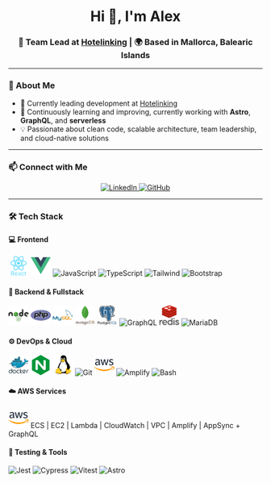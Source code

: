 <h1 align="center">Hi 👋, I'm Alex</h1>
<h3 align="center">💼 Team Lead at <a href="https://www.hotelinking.com" target="_blank">Hotelinking</a> | 🌍 Based in Mallorca, Balearic Islands</h3>

---

### 🚀 About Me

- 🔭 Currently leading development at [Hotelinking](https://www.hotelinking.com)
- 🌱 Continuously learning and improving, currently working with **Astro**, **GraphQL**, and **serverless**
- 💡 Passionate about clean code, scalable architecture, team leadership, and cloud-native solutions

---

### 📫 Connect with Me

<p align="center">
  <a href="https://linkedin.com/in/alex-marcelo-lopez-quiroga5555" target="_blank">
    <img src="https://img.shields.io/badge/-Alex%20Quiroga-blue?style=for-the-badge&logo=Linkedin&logoColor=white" alt="LinkedIn"/>
  </a>
  <a href="https://github.com/Coquixo" target="_blank">
    <img src="https://img.shields.io/badge/-GitHub-181717?style=for-the-badge&logo=github&logoColor=white" alt="GitHub"/>
  </a>
</p>

---

### 🛠️ Tech Stack

#### 💻 Frontend
<p>
  <img src="https://raw.githubusercontent.com/devicons/devicon/master/icons/react/react-original-wordmark.svg" width="40" alt="React"/>
  <img src="https://raw.githubusercontent.com/devicons/devicon/master/icons/vuejs/vuejs-original.svg" width="40" alt="Vue 2"/> 
  <img src="https://cdn.jsdelivr.net/gh/devicons/devicon/icons/javascript/javascript-original.svg" width="40" alt="JavaScript"/>
  <img src="https://cdn.jsdelivr.net/gh/devicons/devicon/icons/typescript/typescript-original.svg" width="40" alt="TypeScript"/>
  <img src="https://www.vectorlogo.zone/logos/tailwindcss/tailwindcss-icon.svg" width="40" alt="Tailwind"/>
  <img src="https://getbootstrap.com/docs/5.3/assets/brand/bootstrap-logo.svg" alt="Bootstrap" width="40" height="40"/>
</p>

#### 🧠 Backend & Fullstack
<p>
  <img src="https://raw.githubusercontent.com/devicons/devicon/master/icons/nodejs/nodejs-original-wordmark.svg" width="40" alt="Node.js"/>
  <img src="https://raw.githubusercontent.com/devicons/devicon/master/icons/php/php-original.svg" width="40" alt="PHP"/>
  <img src="https://raw.githubusercontent.com/devicons/devicon/master/icons/mysql/mysql-original-wordmark.svg" width="40" alt="MySQL"/>
  <img src="https://raw.githubusercontent.com/devicons/devicon/master/icons/mongodb/mongodb-original-wordmark.svg" width="40" alt="MongoDB"/>
  <img src="https://raw.githubusercontent.com/devicons/devicon/master/icons/postgresql/postgresql-original-wordmark.svg" width="40" alt="PostgreSQL"/>
  <img src="https://www.vectorlogo.zone/logos/graphql/graphql-icon.svg" width="40" alt="GraphQL"/>
  <img src="https://raw.githubusercontent.com/devicons/devicon/master/icons/redis/redis-original-wordmark.svg" width="40" alt="Redis"/>
  <img src="https://www.vectorlogo.zone/logos/mariadb/mariadb-icon.svg" width="40" alt="MariaDB"/>
</p>

#### ⚙️ DevOps & Cloud
<p>
  <img src="https://raw.githubusercontent.com/devicons/devicon/master/icons/docker/docker-original-wordmark.svg" width="40" alt="Docker"/>
  <img src="https://raw.githubusercontent.com/devicons/devicon/master/icons/nginx/nginx-original.svg" width="40" alt="NGINX"/>
  <img src="https://raw.githubusercontent.com/devicons/devicon/master/icons/linux/linux-original.svg" width="40" alt="Linux"/>
  <img src="https://www.vectorlogo.zone/logos/git-scm/git-scm-icon.svg" width="40" alt="Git"/>
  <img src="https://raw.githubusercontent.com/devicons/devicon/master/icons/amazonwebservices/amazonwebservices-original-wordmark.svg" width="40" alt="AWS"/>
  <img src="https://docs.amplify.aws/assets/logo-dark.svg" width="40" alt="Amplify"/>
  <img src="https://cdn.jsdelivr.net/gh/devicons/devicon/icons/bash/bash-original.svg" width="40" alt="Bash"/>
</p>

#### ☁️ AWS Services
<p>
  <img src="https://raw.githubusercontent.com/devicons/devicon/master/icons/amazonwebservices/amazonwebservices-original-wordmark.svg" width="40" alt="AWS"/>
  ECS | EC2 | Lambda | CloudWatch | VPC | Amplify | AppSync + GraphQL
</p>

#### 🧪 Testing & Tools
<p>
  <img src="https://www.vectorlogo.zone/logos/jestjsio/jestjsio-icon.svg" width="40" alt="Jest"/>
  <img src="https://raw.githubusercontent.com/simple-icons/simple-icons/develop/icons/cypress.svg" width="40" alt="Cypress"/>
  <img src="https://vitejs.dev/logo.svg" width="40" alt="Vitest"/>
    <img src="https://techicons.dev/icons/astro.svg" alt="Astro" width="40" height="40"/>
</p>
